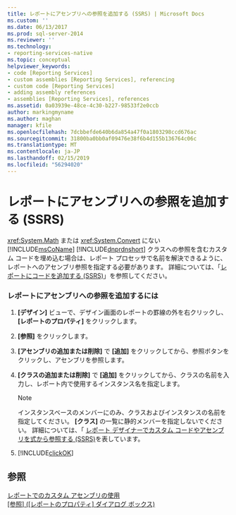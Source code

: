 ```yaml
---
title: レポートにアセンブリへの参照を追加する (SSRS) | Microsoft Docs
ms.custom: ''
ms.date: 06/13/2017
ms.prod: sql-server-2014
ms.reviewer: ''
ms.technology:
- reporting-services-native
ms.topic: conceptual
helpviewer_keywords:
- code [Reporting Services]
- custom assemblies [Reporting Services], referencing
- custom code [Reporting Services]
- adding assembly references
- assemblies [Reporting Services], references
ms.assetid: 0a03939e-48ce-4c30-b227-98533f2e0ccb
author: markingmyname
ms.author: maghan
manager: kfile
ms.openlocfilehash: 7dcbbefde640b6da854a47f0a1803298ccd676ac
ms.sourcegitcommit: 31800ba0bb0af09476e38f6b4d155b136764c06c
ms.translationtype: MT
ms.contentlocale: ja-JP
ms.lasthandoff: 02/15/2019
ms.locfileid: "56294020"
---
```

# <a name="add-an-assembly-reference-to-a-report-ssrs"></a>レポートにアセンブリへの参照を追加する (SSRS)
  <xref:System.Math> または <xref:System.Convert> にない [!INCLUDE[msCoName](../../includes/msconame-md.md)] [!INCLUDE[dnprdnshort](../../includes/dnprdnshort-md.md)] クラスへの参照を含むカスタム コードを埋め込む場合は、レポート プロセッサで名前を解決できるように、レポートへのアセンブリ参照を指定する必要があります。 詳細については、「[レポートにコードを追加する (SSRS)](add-code-to-a-report-ssrs.md)」を参照してください。  
  
### <a name="to-add-an-assembly-reference-to-a-report"></a>レポートにアセンブリへの参照を追加するには  
  
1.  **[デザイン]** ビューで、デザイン画面のレポートの罫線の外を右クリックし、 **[レポートのプロパティ]** をクリックします。  
  
2.  **[参照]** をクリックします。  
  
3.  **[アセンブリの追加または削除]** で **[追加]** をクリックしてから、参照ボタンをクリックし、アセンブリを参照します。  
  
4.  **[クラスの追加または削除]** で **[追加]** をクリックしてから、クラスの名前を入力し、レポート内で使用するインスタンス名を指定します。  
  
    > [!NOTE]  
    >  インスタンスベースのメンバーにのみ、クラスおよびインスタンスの名前を指定してください。 **[クラス]** の一覧に静的メンバーを指定しないでください。 詳細については、「 [レポート デザイナーでカスタム コードやアセンブリを式から参照する (SSRS)](custom-code-and-assembly-references-in-expressions-in-report-designer-ssrs.md)を表しています。  
  
5.  [!INCLUDE[clickOK](../../includes/clickok-md.md)]  
  
## <a name="see-also"></a>参照  
 [レポートでのカスタム アセンブリの使用](../custom-assemblies/using-custom-assemblies-with-reports.md)   
 [[参照] ([レポートのプロパティ] ダイアログ ボックス)](../report-properties-dialog-box-references.md)  
  
  

